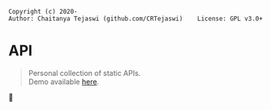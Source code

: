     Copyright (c) 2020-
    Author: Chaitanya Tejaswi (github.com/CRTejaswi)    License: GPL v3.0+

# API
> Personal collection of static APIs. <br>
> Demo available [here](https://crtejaswi.github.io/API).

🚧